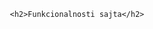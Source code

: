
<!DOCTYPE html>
<html>
<body>


       <h2>Funkcionalnosti sajta</h2>
           
      

</body>
</html>
